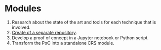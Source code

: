 # Modules

1. Research about the state of the art and tools for each technique that is involved.
2. [Create of a separate repository](Repository.md).
3. Develop a proof of concept in a Jupyter notebook or Python script.
4. Transform the PoC into a standalone CRS module.
